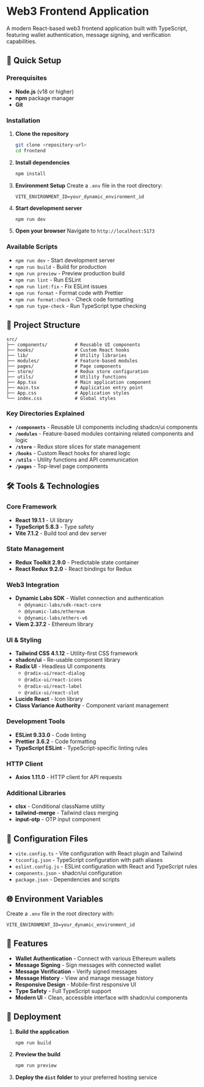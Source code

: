 # Web3 Frontend Application

A modern React-based web3 frontend application built with TypeScript, featuring wallet authentication, message signing, and verification capabilities.

## 🚀 Quick Setup

### Prerequisites

- **Node.js** (v18 or higher)
- **npm** package manager
- **Git**

### Installation

1. **Clone the repository**

   ```bash
   git clone <repository-url>
   cd frontend
   ```

2. **Install dependencies**

   ```bash
   npm install
   ```

3. **Environment Setup**
   Create a `.env` file in the root directory:

   ```env
   VITE_ENVIRONMENT_ID=your_dynamic_environment_id
   ```

4. **Start development server**

   ```bash
   npm run dev
   ```

5. **Open your browser**
   Navigate to `http://localhost:5173`

### Available Scripts

- `npm run dev` - Start development server
- `npm run build` - Build for production
- `npm run preview` - Preview production build
- `npm run lint` - Run ESLint
- `npm run lint:fix` - Fix ESLint issues
- `npm run format` - Format code with Prettier
- `npm run format:check` - Check code formatting
- `npm run type-check` - Run TypeScript type checking

## 📁 Project Structure

```
src/
├── components/          # Reusable UI components
├── hooks/               # Custom React hooks
├── lib/                 # Utility libraries
├── modules/             # Feature-based modules
├── pages/               # Page components
├── store/               # Redux store configuration
├── utils/               # Utility functions
├── App.tsx              # Main application component
├── main.tsx             # Application entry point
├── App.css              # Application styles
└── index.css            # Global styles
```

### Key Directories Explained

- **`/components`** - Reusable UI components including shadcn/ui components
- **`/modules`** - Feature-based modules containing related components and logic
- **`/store`** - Redux store slices for state management
- **`/hooks`** - Custom React hooks for shared logic
- **`/utils`** - Utility functions and API communication
- **`/pages`** - Top-level page components

## 🛠️ Tools & Technologies

### Core Framework

- **React 19.1.1** - UI library
- **TypeScript 5.8.3** - Type safety
- **Vite 7.1.2** - Build tool and dev server

### State Management

- **Redux Toolkit 2.9.0** - Predictable state container
- **React Redux 9.2.0** - React bindings for Redux

### Web3 Integration

- **Dynamic Labs SDK** - Wallet connection and authentication
  - `@dynamic-labs/sdk-react-core`
  - `@dynamic-labs/ethereum`
  - `@dynamic-labs/ethers-v6`
- **Viem 2.37.2** - Ethereum library

### UI & Styling

- **Tailwind CSS 4.1.12** - Utility-first CSS framework
- **shadcn/ui** - Re-usable component library
- **Radix UI** - Headless UI components
  - `@radix-ui/react-dialog`
  - `@radix-ui/react-icons`
  - `@radix-ui/react-label`
  - `@radix-ui/react-slot`
- **Lucide React** - Icon library
- **Class Variance Authority** - Component variant management

### Development Tools

- **ESLint 9.33.0** - Code linting
- **Prettier 3.6.2** - Code formatting
- **TypeScript ESLint** - TypeScript-specific linting rules

### HTTP Client

- **Axios 1.11.0** - HTTP client for API requests

### Additional Libraries

- **clsx** - Conditional className utility
- **tailwind-merge** - Tailwind class merging
- **input-otp** - OTP input component

## 🔧 Configuration Files

- `vite.config.ts` - Vite configuration with React plugin and Tailwind
- `tsconfig.json` - TypeScript configuration with path aliases
- `eslint.config.js` - ESLint configuration with React and TypeScript rules
- `components.json` - shadcn/ui configuration
- `package.json` - Dependencies and scripts

## 🌐 Environment Variables

Create a `.env` file in the root directory with:

```env
VITE_ENVIRONMENT_ID=your_dynamic_environment_id
```

## 📝 Features

- **Wallet Authentication** - Connect with various Ethereum wallets
- **Message Signing** - Sign messages with connected wallet
- **Message Verification** - Verify signed messages
- **Message History** - View and manage message history
- **Responsive Design** - Mobile-first responsive UI
- **Type Safety** - Full TypeScript support
- **Modern UI** - Clean, accessible interface with shadcn/ui components

## 🚀 Deployment

1. **Build the application**

   ```bash
   npm run build
   ```

2. **Preview the build**

   ```bash
   npm run preview
   ```

3. **Deploy the `dist` folder** to your preferred hosting service
